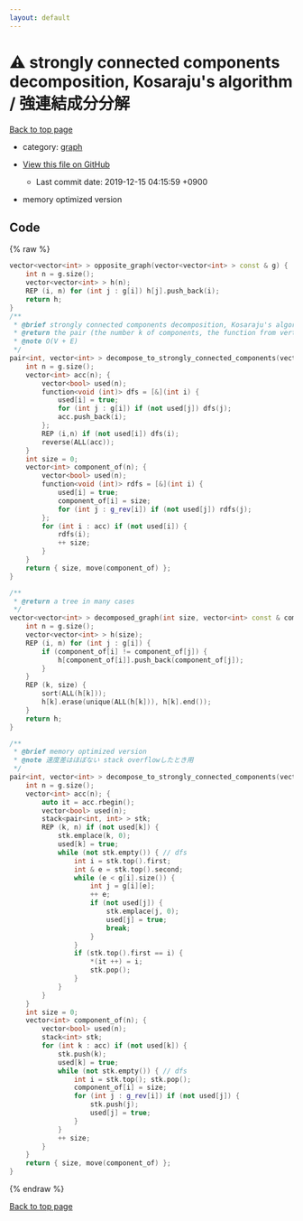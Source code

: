 ```yaml
---
layout: default
---
```


<!-- mathjax config similar to math.stackexchange -->
<script type="text/javascript" async
  src="https://cdnjs.cloudflare.com/ajax/libs/mathjax/2.7.5/MathJax.js?config=TeX-MML-AM_CHTML">
</script>
<script type="text/x-mathjax-config">
  MathJax.Hub.Config({
    TeX: { equationNumbers: { autoNumber: "AMS" }},
    tex2jax: {
      inlineMath: [ ['$','$'] ],
      processEscapes: true
    },
    "HTML-CSS": { matchFontHeight: false },
    displayAlign: "left",
    displayIndent: "2em"
  });
</script>

<script type="text/javascript" src="https://cdnjs.cloudflare.com/ajax/libs/jquery/3.4.1/jquery.min.js"></script>
<script src="https://cdn.jsdelivr.net/npm/jquery-balloon-js@1.1.2/jquery.balloon.min.js" integrity="sha256-ZEYs9VrgAeNuPvs15E39OsyOJaIkXEEt10fzxJ20+2I=" crossorigin="anonymous"></script>
<script type="text/javascript" src="../../assets/js/copy-button.js"></script>
<link rel="stylesheet" href="../../assets/css/copy-button.css" />


# :warning: strongly connected components decomposition, Kosaraju's algorithm / 強連結成分分解
<a href="../../index.html">Back to top page</a>

* category: <a href="../../index.html#f8b0b924ebd7046dbfa85a856e4682c8">graph</a>
* <a href="{{ site.github.repository_url }}/blob/master/graph/strongly_connected_components.cpp">View this file on GitHub</a>
    - Last commit date: 2019-12-15 04:15:59 +0900


* memory optimized version


## Code
{% raw %}
```cpp
vector<vector<int> > opposite_graph(vector<vector<int> > const & g) {
    int n = g.size();
    vector<vector<int> > h(n);
    REP (i, n) for (int j : g[i]) h[j].push_back(i);
    return h;
}
/**
 * @brief strongly connected components decomposition, Kosaraju's algorithm / 強連結成分分解
 * @return the pair (the number k of components, the function from vertices of g to components)
 * @note O(V + E)
 */
pair<int, vector<int> > decompose_to_strongly_connected_components(vector<vector<int> > const & g, vector<vector<int> > const & g_rev) {
    int n = g.size();
    vector<int> acc(n); {
        vector<bool> used(n);
        function<void (int)> dfs = [&](int i) {
            used[i] = true;
            for (int j : g[i]) if (not used[j]) dfs(j);
            acc.push_back(i);
        };
        REP (i,n) if (not used[i]) dfs(i);
        reverse(ALL(acc));
    }
    int size = 0;
    vector<int> component_of(n); {
        vector<bool> used(n);
        function<void (int)> rdfs = [&](int i) {
            used[i] = true;
            component_of[i] = size;
            for (int j : g_rev[i]) if (not used[j]) rdfs(j);
        };
        for (int i : acc) if (not used[i]) {
            rdfs(i);
            ++ size;
        }
    }
    return { size, move(component_of) };
}

/**
 * @return a tree in many cases
 */
vector<vector<int> > decomposed_graph(int size, vector<int> const & component_of, vector<vector<int> > const & g) {
    int n = g.size();
    vector<vector<int> > h(size);
    REP (i, n) for (int j : g[i]) {
        if (component_of[i] != component_of[j]) {
            h[component_of[i]].push_back(component_of[j]);
        }
    }
    REP (k, size) {
        sort(ALL(h[k]));
        h[k].erase(unique(ALL(h[k])), h[k].end());
    }
    return h;
}

/**
 * @brief memory optimized version
 * @note 速度差はほぼない stack overflowしたとき用
 */
pair<int, vector<int> > decompose_to_strongly_connected_components(vector<vector<int> > const & g, vector<vector<int> > const & g_rev) {
    int n = g.size();
    vector<int> acc(n); {
        auto it = acc.rbegin();
        vector<bool> used(n);
        stack<pair<int, int> > stk;
        REP (k, n) if (not used[k]) {
            stk.emplace(k, 0);
            used[k] = true;
            while (not stk.empty()) { // dfs
                int i = stk.top().first;
                int & e = stk.top().second;
                while (e < g[i].size()) {
                    int j = g[i][e];
                    ++ e;
                    if (not used[j]) {
                        stk.emplace(j, 0);
                        used[j] = true;
                        break;
                    }
                }
                if (stk.top().first == i) {
                    *(it ++) = i;
                    stk.pop();
                }
            }
        }
    }
    int size = 0;
    vector<int> component_of(n); {
        vector<bool> used(n);
        stack<int> stk;
        for (int k : acc) if (not used[k]) {
            stk.push(k);
            used[k] = true;
            while (not stk.empty()) { // dfs
                int i = stk.top(); stk.pop();
                component_of[i] = size;
                for (int j : g_rev[i]) if (not used[j]) {
                    stk.push(j);
                    used[j] = true;
                }
            }
            ++ size;
        }
    }
    return { size, move(component_of) };
}

```
{% endraw %}

<a href="../../index.html">Back to top page</a>

